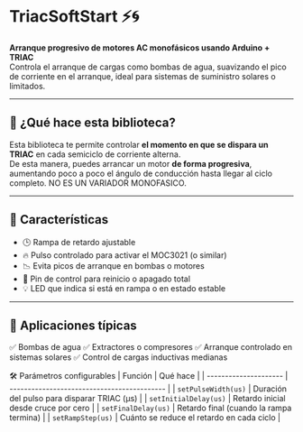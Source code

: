 # TriacSoftStart ⚡️🌀

**Arranque progresivo de motores AC monofásicos usando Arduino + TRIAC**  
Controla el arranque de cargas como bombas de agua, suavizando el pico de corriente en el arranque, ideal para sistemas de suministro solares o limitados.

---

## 🧰 ¿Qué hace esta biblioteca?

Esta biblioteca te permite controlar **el momento en que se dispara un TRIAC** en cada semiciclo de corriente alterna.  
De esta manera, puedes arrancar un motor **de forma progresiva**, aumentando poco a poco el ángulo de conducción hasta llegar al ciclo completo. NO ES UN VARIADOR MONOFASICO.

---

## 🎯 Características

- 🕒 Rampa de retardo ajustable
- 🔥 Pulso controlado para activar el MOC3021 (o similar)
- 📉 Evita picos de arranque en bombas o motores
- 🧠 Pin de control para reinicio o apagado total
- 💡 LED que indica si está en rampa o en estado estable

---

## 🧪 Aplicaciones típicas

✅ Bombas de agua
✅ Extractores o compresores
✅ Arranque controlado en sistemas solares 
✅ Control de cargas inductivas medianas

🛠 Parámetros configurables
| Función               | Qué hace                                    |
| --------------------- | ------------------------------------------- |
| `setPulseWidth(us)`   | Duración del pulso para disparar TRIAC (µs) |
| `setInitialDelay(us)` | Retardo inicial desde cruce por cero        |
| `setFinalDelay(us)`   | Retardo final (cuando la rampa termina)     |
| `setRampStep(us)`     | Cuánto se reduce el retardo en cada ciclo   |

